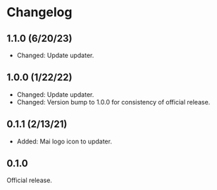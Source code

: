 # Changelog

## 1.1.0 (6/20/23)
* Changed: Update updater.

## 1.0.0 (1/22/22)
* Changed: Update updater.
* Changed: Version bump to 1.0.0 for consistency of official release.

## 0.1.1 (2/13/21)
* Added: Mai logo icon to updater.

## 0.1.0
Official release.
